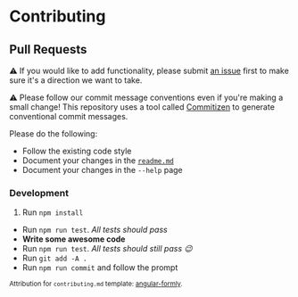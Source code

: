 # Contributing

## Pull Requests

:warning: If you would like to add functionality, please submit [an issue](https://github.com/alexbooker/base16-builder/issues) first to make sure it's a direction we want to take.

:warning: Please follow our commit message conventions even if you're making a small change! This repository uses a tool called [Commitizen](https://github.com/commitizen/cz-cli) to generate conventional commit messages.

Please do the following:

- Follow the existing code style
- Document your changes in the [`readme.md`](https://github.com/alexbooker/base16-builder/blob/master/readme.md)
- Document your changes in the `--help` page

### Development

1. Run `npm install`
- Run `npm run test`. _All tests should pass_
- **Write some awesome code**
- Run `npm run test`. _All tests should still pass :wink:_
- Run `git add -A .`
- Run `npm run commit` and follow the prompt


<sub>Attribution for `contributing.md` template: [angular-formly](https://github.com/formly-js/angular-formly/blob/master/CONTRIBUTING.md).</sub>
